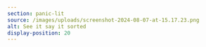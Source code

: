 ```yaml
---
section: panic-lit
source: /images/uploads/screenshot-2024-08-07-at-15.17.23.png
alt: See it say it sorted
display-position: 20
---
```

